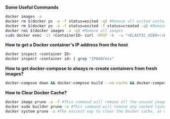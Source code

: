 **Some Useful Commands**
```bash
docker images -a
docker rm $(docker ps -a -f status=exited -q) #Remove all exited containers
docker rm $(docker ps -a -f status=exited -f status=created -q) #Remove containers using more than one filter
docker rmi $(docker images -a -q) #Remove all images
sudo docker exec -it <ContainerID> curl -XPUT -k  -u "<ELASTIC_USER>:<ELASTIC_PASSWORD>" "http://localhost:9200/_license" -H "Content-Type: application/json" -d @/media/license.json #For Get Liecence File
``` 
**How to get a Docker container's IP address from the host**
```bash
docker inspect <container ID>
docker inspect <container id> | grep "IPAddress"
``` 
**How to get docker-compose to always re-create containers from fresh images?**
```bash
docker-compose down && docker-compose build --no-cache && docker-compose up
```
**How to Clear Docker Cache?**
```bash
docker image prune -a -f #This command will remove all the unused images, including their intermediate layers. Be careful when using this command as it can remove images that you may still need.
docker sudo builder prune -a #This command will remove any cached layers for images that have been removed with “docker rmi” but for which caches are still present. It’s important to note that this command only removes cache for images that have been removed with “docker rmi” and are not visible with “docker images –all”.
docker system prune -a #The easiest way to clear the Docker cache, as well as other unused resources like stopped containers and dangling images. The -a flag removes all unused images, not just the dangling ones. Confirm the action by typing ‘y’ when prompted.
```
